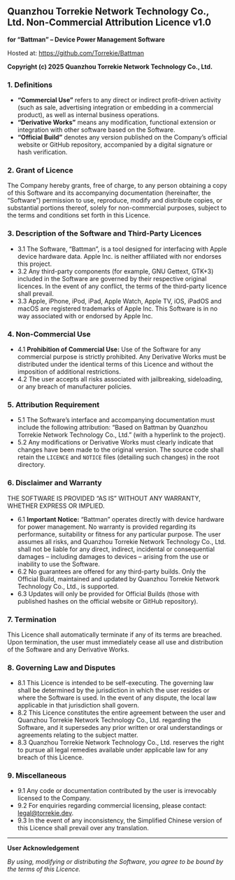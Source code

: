 ## Quanzhou Torrekie Network Technology Co., Ltd. Non-Commercial Attribution Licence v1.0

**for “Battman” – Device Power Management Software**

Hosted at: https://github.com/Torrekie/Battman

**Copyright (c) 2025 Quanzhou Torrekie Network Technology Co., Ltd.**

### 1. Definitions
- **“Commercial Use”** refers to any direct or indirect profit-driven activity (such as sale, advertising integration or embedding in a commercial product), as well as internal business operations.
- **“Derivative Works”** means any modification, functional extension or integration with other software based on the Software.
- **“Official Build”** denotes any version published on the Company’s official website or GitHub repository, accompanied by a digital signature or hash verification.

### 2. Grant of Licence
The Company hereby grants, free of charge, to any person obtaining a copy of this Software and its accompanying documentation (hereinafter, the “Software”) permission to use, reproduce, modify and distribute copies, or substantial portions thereof, solely for non-commercial purposes, subject to the terms and conditions set forth in this Licence.

### 3. Description of the Software and Third-Party Licences
- 3.1 The Software, “Battman”, is a tool designed for interfacing with Apple device hardware data. Apple Inc. is neither affiliated with nor endorses this project.
- 3.2 Any third-party components (for example, GNU Gettext, GTK+3) included in the Software are governed by their respective original licences. In the event of any conflict, the terms of the third-party licence shall prevail.
- 3.3 Apple, iPhone, iPod, iPad, Apple Watch, Apple TV, iOS, iPadOS and macOS are registered trademarks of Apple Inc. This Software is in no way associated with or endorsed by Apple Inc.

### 4. Non-Commercial Use
- 4.1 **Prohibition of Commercial Use:** Use of the Software for any commercial purpose is strictly prohibited. Any Derivative Works must be distributed under the identical terms of this Licence and without the imposition of additional restrictions.
- 4.2 The user accepts all risks associated with jailbreaking, sideloading, or any breach of manufacturer policies.

### 5. Attribution Requirement
- 5.1 The Software’s interface and accompanying documentation must include the following attribution: “Based on Battman by Quanzhou Torrekie Network Technology Co., Ltd.” (with a hyperlink to the project).
- 5.2 Any modifications or Derivative Works must clearly indicate that changes have been made to the original version. The source code shall retain the `LICENCE` and `NOTICE` files (detailing such changes) in the root directory.

### 6. Disclaimer and Warranty
THE SOFTWARE IS PROVIDED “AS IS” WITHOUT ANY WARRANTY, WHETHER EXPRESS OR IMPLIED.

- 6.1 **Important Notice:** “Battman” operates directly with device hardware for power management. No warranty is provided regarding its performance, suitability or fitness for any particular purpose. The user assumes all risks, and Quanzhou Torrekie Network Technology Co., Ltd. shall not be liable for any direct, indirect, incidental or consequential damages – including damages to devices – arising from the use or inability to use the Software.
- 6.2 No guarantees are offered for any third-party builds. Only the Official Build, maintained and updated by Quanzhou Torrekie Network Technology Co., Ltd., is supported.
- 6.3 Updates will only be provided for Official Builds (those with published hashes on the official website or GitHub repository).

### 7. Termination
This Licence shall automatically terminate if any of its terms are breached. Upon termination, the user must immediately cease all use and distribution of the Software and any Derivative Works.

### 8. Governing Law and Disputes
- 8.1 This Licence is intended to be self-executing. The governing law shall be determined by the jurisdiction in which the user resides or where the Software is used. In the event of any dispute, the local law applicable in that jurisdiction shall govern.
- 8.2 This Licence constitutes the entire agreement between the user and Quanzhou Torrekie Network Technology Co., Ltd. regarding the Software, and it supersedes any prior written or oral understandings or agreements relating to the subject matter.
- 8.3 Quanzhou Torrekie Network Technology Co., Ltd. reserves the right to pursue all legal remedies available under applicable law for any breach of this Licence.

### 9. Miscellaneous
- 9.1 Any code or documentation contributed by the user is irrevocably licensed to the Company.
- 9.2 For enquiries regarding commercial licensing, please contact: legal@torrekie.dev.
- 9.3 In the event of any inconsistency, the Simplified Chinese version of this Licence shall prevail over any translation.

---

**User Acknowledgement**

*By using, modifying or distributing the Software, you agree to be bound by the terms of this Licence.*

